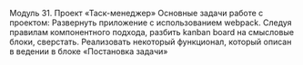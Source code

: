 Модуль 31. Проект «Таск-менеджер»
Основные задачи работе с проектом:
Развернуть приложение с использованием webpack.
Следуя правилам компонентного подхода, разбить kanban board на смысловые блоки, сверстать.
Реализовать некоторый функционал, который описан в ведении в блоке «Постановка задачи»
